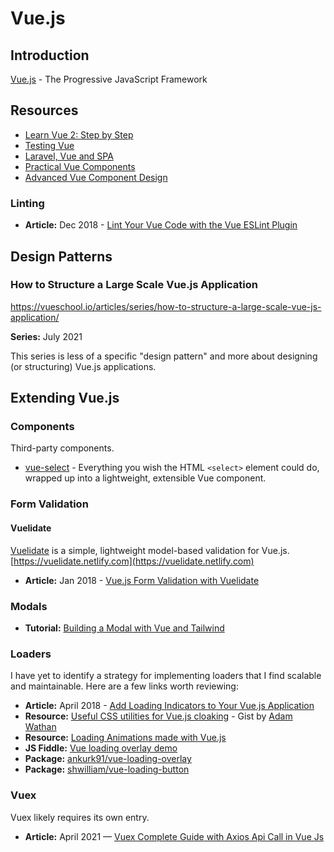 # Vue.js

## Introduction

[Vue.js](https://vuejs.org/) - The Progressive JavaScript Framework

## Resources

* [Learn Vue 2: Step by Step](https://laracasts.com/series/learn-vue-2-step-by-step)
* [Testing Vue](https://laracasts.com/series/testing-vue)
* [Laravel, Vue and SPA](https://laracasts.com/series/laravel-vue-and-spas)
* [Practical Vue Components](https://laracasts.com/series/practical-vue-components)
* [Advanced Vue Component Design](https://learn.adamwathan.com/advanced-vue/building-controlled-components)

### Linting

* **Article:** Dec 2018 - [Lint Your Vue Code with the Vue ESLint Plugin](https://laravel-news.com/eslint-plugin-vue)

## Design Patterns

### How to Structure a Large Scale Vue.js Application

https://vueschool.io/articles/series/how-to-structure-a-large-scale-vue-js-application/

**Series:** July 2021

This series is less of a specific "design pattern" and more about designing (or structuring) Vue.js applications.

## Extending Vue.js

### Components

Third-party components.

* [vue-select](https://vue-select.org/) - Everything you wish the HTML `<select>` element could do, wrapped up into a lightweight, extensible Vue component.

### Form Validation

#### Vuelidate

[Vuelidate](https://github.com/vuelidate/vuelidate) is a simple, lightweight model-based validation for Vue.js. [https://vuelidate.netlify.com](https://vuelidate.netlify.com)

* **Article:** Jan 2018 - [Vue.js Form Validation with Vuelidate](https://markus.oberlehner.net/blog/vue-form-validation-with-vuelidate/)

### Modals

* **Tutorial:** [Building a Modal with Vue and Tailwind](https://laravel-news.com/building-a-modal-with-vue-and-tailwind)

### Loaders

I have yet to identify a strategy for implementing loaders that I find scalable and maintainable. Here are a few links worth reviewing:

* **Article:** April 2018 - [Add Loading Indicators to Your Vue.js Application](https://scotch.io/tutorials/add-loading-indicators-to-your-vuejs-application)
* **Resource:** [Useful CSS utilities for Vue.js cloaking](https://gist.github.com/adamwathan/3584d1904e4f4c36096f) - Gist by [Adam Wathan](https://gist.github.com/adamwathan)
* **Resource:** [Loading Animations made with Vue.js](https://madewithvuejs.com/c/loading-animations)
* **JS Fiddle:** [Vue loading overlay demo](https://jsfiddle.net/ankurk91/w8y8k5wo/)
* **Package:** [ankurk91/vue-loading-overlay](https://github.com/ankurk91/vue-loading-overlay)
* **Package:** [shwilliam/vue-loading-button](https://github.com/shwilliam/vue-loading-button)

### Vuex

Vuex likely requires its own entry.

* **Article:** April 2021 — [Vuex Complete Guide with Axios Api Call in Vue Js](https://www.codecheef.org/article/vuex-complete-guide-with-axios-api-call-in-vue-js)